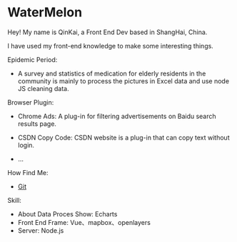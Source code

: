 # WaterMelon
Hey! My name is QinKai, a <span class="keyword">Front End Dev</span> based in ShangHai, China.


I have used my front-end knowledge to make some interesting things.

Epidemic Period:
  - A survey and statistics of medication for elderly residents in the community is mainly to process the pictures in Excel data and use node JS cleaning data.

Browser Plugin:
  - Chrome Ads: A plug-in for filtering advertisements on Baidu search results page.

  - CSDN Copy Code: CSDN website is a plug-in that can copy text without login.
  - ...

How Find Me:
  - <span class='keyword'>[Git](https://github.com/NemophilistWatermelon?tab=repositories)</span> 

Skill:
  - About Data Proces Show: <span class='keyword'>Echarts</span>
  - Front End Frame: <span class='keyword'>Vue</span>、<span class='keyword'>mapbox</span>、<span class='keyword'>openlayers</span>
  - Server: <span class='keyword'>Node.js</span>




